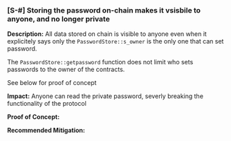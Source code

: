 ### [S-#] Storing the password on-chain makes it vsisbile to anyone, and no longer private 

**Description:** All data stored on chain is visible to anyone even when it explicitely says only the `PasswordStore::s_owner` is the only one that can set password. 

The `PasswordStore::getpassword` function does not limit who sets passwords to the owner of the contracts.

See below for proof of concept 

**Impact:** Anyone can read the private password, severly breaking the functionality of the protocol 

**Proof of Concept:**

**Recommended Mitigation:** 